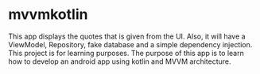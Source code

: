 # mvvmkotlin

This app displays the quotes that is given from the UI. Also, it will have a ViewModel, Repository, fake database and a simple dependency injection. This project is for learning purposes. The purpose of this app is to learn how to develop an android app using kotlin and MVVM architecture.

